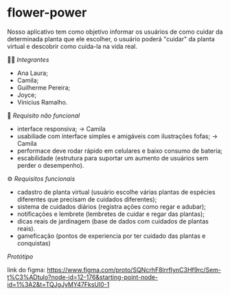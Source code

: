 # flower-power

Nosso aplicativo tem como objetivo informar os usuários de como cuidar da determinada planta que ele escolher, o usuário poderá "cuidar" da planta virtual e descobrir como cuida-la na vida real.

👩‍💻 *Integrantes*

- Ana Laura;
- Camila;
- Guilherme Pereira;
- Joyce;
- Vinicius Ramalho.

📐 *Requisito não funcional* 

- interface responsiva; -> Camila
- usabiliade com interface simples e amigáveis com ilustrações fofas; -> Camila
- performace deve rodar rápido em celulares e baixo consumo de bateria;
- escabilidade (estrutura para suportar um aumento de usuários sem perder o desempenho).

⚙️ *Requisitos funcionais* 

-  cadastro de planta virtual (usuário escolhe várias plantas de espécies diferentes que precisam de cuidados diferentes);
-  sistema de cuidados diários (registra ações como regar e adubar);
-  notificações e lembrete (lembretes de cuidar e regar das plantas);
-  dicas reais de jardinagem (base de dados com cuidados de plantas reais).
-  gameficação (pontos de experiencia por ter cuidado das plantas e conquistas)

*Protótipo*

link do figma: https://www.figma.com/proto/SQNcrhF8lrrfIynC3Hf9rc/Sem-t%C3%ADtulo?node-id=12-176&starting-point-node-id=1%3A2&t=TQJgJyMY47FksUl0-1
